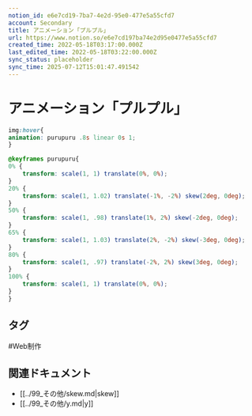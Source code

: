 ```yaml
---
notion_id: e6e7cd19-7ba7-4e2d-95e0-477e5a55cfd7
account: Secondary
title: アニメーション「プルプル」
url: https://www.notion.so/e6e7cd197ba74e2d95e0477e5a55cfd7
created_time: 2022-05-18T03:17:00.000Z
last_edited_time: 2022-05-18T03:22:00.000Z
sync_status: placeholder
sync_time: 2025-07-12T15:01:47.491542
---
```

# アニメーション「プルプル」

```scss
img:hover{
animation: purupuru .8s linear 0s 1;
}
```
```scss
@keyframes purupuru{
0% {
    transform: scale(1, 1) translate(0%, 0%);
}
20% {
    transform: scale(1, 1.02) translate(-1%, -2%) skew(2deg, 0deg);
}
50% {
    transform: scale(1, .98) translate(1%, 2%) skew(-2deg, 0deg);
}
65% {
    transform: scale(1, 1.03) translate(2%, -2%) skew(-3deg, 0deg);
}
80% {
    transform: scale(1, .97) translate(-2%, 2%) skew(3deg, 0deg);
}
100% {
    transform: scale(1, 1) translate(0%, 0%);
}
}
```

## タグ

#Web制作 

## 関連ドキュメント

- [[../99_その他/skew.md|skew]]
- [[../99_その他/y.md|y]]
